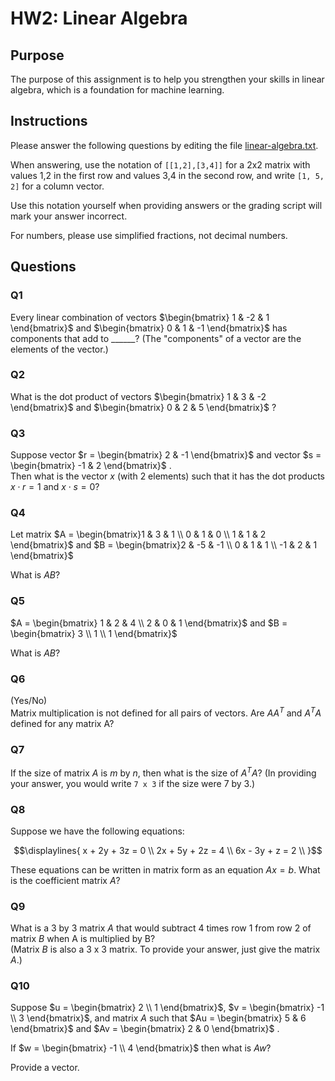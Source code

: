# HW2: Linear Algebra

## Purpose
The purpose of this assignment is to help you strengthen your skills in linear algebra, which is a foundation for machine learning.

## Instructions
Please answer the following questions by editing the file [linear-algebra.txt](linear-algebra.txt).  

When answering, use the notation of `[[1,2],[3,4]]` for a 2x2 matrix with values 1,2 in the first row and values 3,4 in the second row, and write `[1, 5, 2]` for a column vector.  

Use this notation yourself when providing answers or the grading script will mark your answer incorrect.

For numbers, please use simplified fractions, not decimal numbers.


## Questions

### Q1
Every linear combination of vectors 
$`\begin{bmatrix} 1 & -2 & 1 \end{bmatrix}`$ 
and 
$`\begin{bmatrix} 0 & 1 & -1 \end{bmatrix}`$
has components that add to ______?  (The "components" of a vector are the elements of the vector.)


### Q2
What is the dot product of vectors 
$`\begin{bmatrix} 1 & 3 & -2 \end{bmatrix}`$
and 
$`\begin{bmatrix} 0 & 2 & 5 \end{bmatrix}`$
?


### Q3
Suppose vector 
$`r = \begin{bmatrix} 2 & -1 \end{bmatrix}`$ 
and vector 
$`s = \begin{bmatrix} -1 & 2 \end{bmatrix}`$
.  
Then what is the vector $x$ (with 2 elements) such that it has the dot products $` x \cdot r = 1`$ and $` x \cdot s = 0`$?


### Q4
Let matrix 
$`A = \begin{bmatrix}1 & 3 & 1 \\ 0 & 1 & 0 \\ 1 & 1 & 2 \end{bmatrix}`$
and
$`B = \begin{bmatrix}2 & -5 & -1 \\ 0 & 1 & 1 \\ -1 & 2 & 1 \end{bmatrix}`$

What is $`AB`$?


### Q5

$`A = \begin{bmatrix} 1 & 2 & 4 \\ 2 & 0 & 1 \end{bmatrix}`$
and
$`B = \begin{bmatrix} 3 \\ 1 \\ 1 \end{bmatrix}`$

What is $`AB`$?


### Q6

(Yes/No)  
Matrix multiplication is not defined for all pairs of vectors. Are $`AA^{T}`$ and $`A^{T}A`$ defined for any matrix A?


### Q7
If the size of matrix $`A`$ is $`m`$ by $`n`$, then what is the size of $`A^{T} A`$?  (In providing your answer, you would write `7 x 3` if the size were 7 by 3.)


### Q8

Suppose we have the following equations:

```math
\displaylines{
x + 2y + 3z = 0 \\

2x + 5y + 2z = 4 \\

6x - 3y + z = 2 \\
}
```

These equations can be written in matrix form as an equation $Ax = b$. 
What is the coefficient matrix $`A`$?


### Q9

What is a 3 by 3 matrix $`A`$ that would subtract 4 times row 1 from row 2 of matrix $`B`$ when A is multiplied by B?  
(Matrix $`B`$ is also a 3 x 3 matrix.  To provide your answer, just give the matrix $`A`$.)


### Q10

Suppose
$`u = \begin{bmatrix} 2  \\ 1 \end{bmatrix}`$,
$`v = \begin{bmatrix} -1 \\ 3 \end{bmatrix}`$,
and matrix $A$ such that
$`Au = \begin{bmatrix} 5 & 6 \end{bmatrix}`$
and
$`Av = \begin{bmatrix} 2 & 0 \end{bmatrix}`$
.

If
$`w = \begin{bmatrix} -1 \\ 4 \end{bmatrix}`$
then what is $`Aw`$?

Provide a vector.
